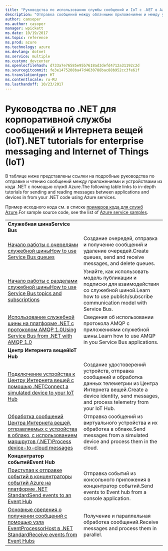 ```yaml
---
title: "Руководства по использованию службы сообщений и IoT с .NET в Azure | Документация Майкрософт"
description: "Отправка сообщений между облачными приложениями и между устройствами и облаком с использованием .NET и служб Azure."
author: camsoper
ms.author: casoper
manager: wpickett
ms.date: 10/19/2017
ms.topic: reference
ms.prod: azure
ms.technology: azure
ms.devlang: dotnet
ms.service: multiple
ms.custom: devcenter
ms.openlocfilehash: d733a7e76585e95b7618ad3defd4712a31192c2d
ms.sourcegitcommit: fe3e1475208ba47d4630788bac88b952cc3fe61f
ms.translationtype: HT
ms.contentlocale: ru-RU
ms.lasthandoff: 10/23/2017
---
```

# <a name="net-tutorials-for-enterprise-messaging-and-internet-of-things-iot"></a><span data-ttu-id="fd7ef-103">Руководства по .NET для корпоративной службы сообщений и Интернета вещей (IoT)</span><span class="sxs-lookup"><span data-stu-id="fd7ef-103">.NET tutorials for enterprise messaging and Internet of Things (IoT)</span></span>

<span data-ttu-id="fd7ef-104">В таблице ниже представлены ссылки на подробные руководства по отправке и чтению сообщений между приложениями и устройствами из кода .NET с помощью служб Azure.</span><span class="sxs-lookup"><span data-stu-id="fd7ef-104">The following table links to in-depth tutorials for sending and reading messages between applications and devices in from your .NET code using Azure services.</span></span>

<span data-ttu-id="fd7ef-105">Пример исходного кода см. в списке [примеров кода для служб Azure](https://azure.microsoft.com/resources/samples/?platform=dotnet).</span><span class="sxs-lookup"><span data-stu-id="fd7ef-105">For sample source code, see the list of [Azure service samples](https://azure.microsoft.com/resources/samples/?platform=dotnet).</span></span>


| | |
|---|---|
| <span data-ttu-id="fd7ef-106">**Служебная шина**</span><span class="sxs-lookup"><span data-stu-id="fd7ef-106">**Service Bus**</span></span> | |
| <span data-ttu-id="fd7ef-107">[Начало работы с очередями служебной шины][1]</span><span class="sxs-lookup"><span data-stu-id="fd7ef-107">[How to use Service Bus queues][1]</span></span> | <span data-ttu-id="fd7ef-108">Создание очередей, отправка и получение сообщений и удаление очередей.</span><span class="sxs-lookup"><span data-stu-id="fd7ef-108">Create queues, send and receive messages, and delete queues.</span></span> | 
| <span data-ttu-id="fd7ef-109">[Начало работы с разделами служебной шины][2]</span><span class="sxs-lookup"><span data-stu-id="fd7ef-109">[How to use Service Bus topics and subscriptions][2]</span></span> | <span data-ttu-id="fd7ef-110">Узнайте, как использовать модель публикации и подписки для взаимодействия со служебной шиной.</span><span class="sxs-lookup"><span data-stu-id="fd7ef-110">Learn how to use publish/subscribe communication model with Service Bus.</span></span>
| <span data-ttu-id="fd7ef-111">[Использование служебной шины на платформе .NET с протоколом AMQP 1.0][3]</span><span class="sxs-lookup"><span data-stu-id="fd7ef-111">[Using Service Bus from .NET with AMQP 1.0][3]</span></span> | <span data-ttu-id="fd7ef-112">Сведения об использовании протокола AMQP с приложениями служебной шины.</span><span class="sxs-lookup"><span data-stu-id="fd7ef-112">Learn how to use AMQP in you Service Bus applications.</span></span>
|<span data-ttu-id="fd7ef-113">**Центр Интернета вещей**</span><span class="sxs-lookup"><span data-stu-id="fd7ef-113">**IoT Hub**</span></span>|
| <span data-ttu-id="fd7ef-114">[Подключение устройства к Центру Интернета вещей с помощью .NET][4]</span><span class="sxs-lookup"><span data-stu-id="fd7ef-114">[Connect a simulated device to your IoT Hub][4]</span></span> | <span data-ttu-id="fd7ef-115">Создание удостоверений устройств, отправка сообщений и обработка данных телеметрии из Центра Интернета вещей.</span><span class="sxs-lookup"><span data-stu-id="fd7ef-115">Create a device identity, send messages, and process telemetry from your IoT Hub.</span></span> |   
| <span data-ttu-id="fd7ef-116">[Обработка сообщений Центра Интернета вещей, отправляемых с устройства в облако, с использованием маршрутов (.NET)][5]</span><span class="sxs-lookup"><span data-stu-id="fd7ef-116">[Process device-to-cloud messages][5]</span></span> | <span data-ttu-id="fd7ef-117">Отправка сообщений из виртуального устройства и их обработка в облаке.</span><span class="sxs-lookup"><span data-stu-id="fd7ef-117">Send messages from a simulated device and process them in the cloud.</span></span> |
|<span data-ttu-id="fd7ef-118">**Концентратор событий**</span><span class="sxs-lookup"><span data-stu-id="fd7ef-118">**Event Hub**</span></span>|
| <span data-ttu-id="fd7ef-119">[Приступая к отправке событий в концентраторы событий Azure на платформе .NET Standard][6]</span><span class="sxs-lookup"><span data-stu-id="fd7ef-119">[Send events to an Event Hub][6]</span></span> | <span data-ttu-id="fd7ef-120">Отправка событий из консольного приложения в концентратор событий.</span><span class="sxs-lookup"><span data-stu-id="fd7ef-120">Send events to Event hub from a console application.</span></span>
| <span data-ttu-id="fd7ef-121">[Основные сведения о получении сообщений с помощью узла EventProcessorHost в .NET Standard][7]</span><span class="sxs-lookup"><span data-stu-id="fd7ef-121">[Receive events from Event Hubs][7]</span></span> | <span data-ttu-id="fd7ef-122">Получение и параллельная обработка сообщений.</span><span class="sxs-lookup"><span data-stu-id="fd7ef-122">Receive messages and process them in parallel.</span></span>


[1]: /azure/service-bus-messaging/service-bus-dotnet-get-started-with-queues
[2]: /azure/service-bus-messaging/service-bus-dotnet-how-to-use-topics-subscriptions
[3]: /azure/service-bus-messaging/service-bus-amqp-dotnet
[4]: /azure/iot-hub/iot-hub-csharp-csharp-getstarted
[5]: /azure/iot-hub/iot-hub-csharp-csharp-process-d2c
[6]: /azure/event-hubs/event-hubs-dotnet-standard-getstarted-send
[7]: /azure/event-hubs/event-hubs-dotnet-standard-getstarted-receive-eph


